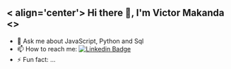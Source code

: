 ## < align='center'> Hi there 👋, I'm Victor Makanda <>

- 💬 Ask me about JavaScript, Python and Sql
- 📫 How to reach me: [![Linkedin Badge](https://img.shields.io/badge/-kakbar-blue?style=flat&logo=Linkedin&logoColor=white)](https://www.linkedin.com/in/victor-john-makanda/)
- ⚡ Fun fact: ...

